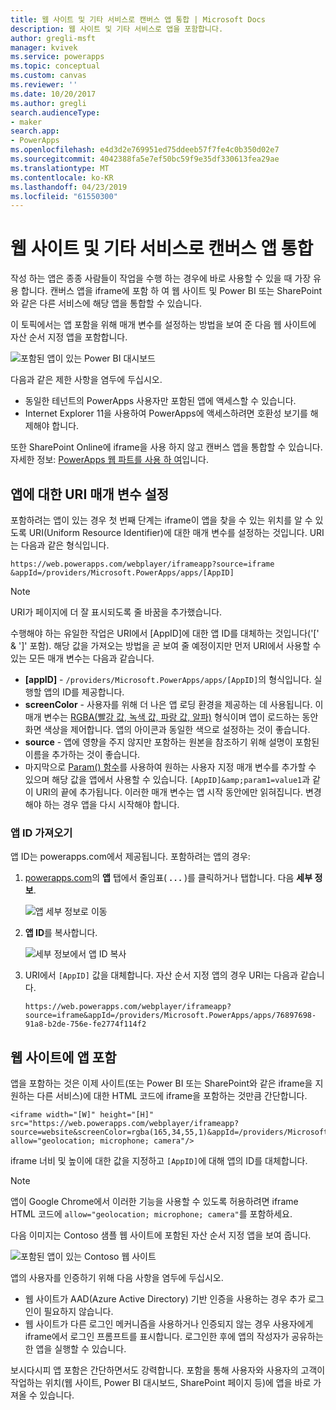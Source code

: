 ```yaml
---
title: 웹 사이트 및 기타 서비스로 캔버스 앱 통합 | Microsoft Docs
description: 웹 사이트 및 기타 서비스로 앱을 포함합니다.
author: gregli-msft
manager: kvivek
ms.service: powerapps
ms.topic: conceptual
ms.custom: canvas
ms.reviewer: ''
ms.date: 10/20/2017
ms.author: gregli
search.audienceType:
- maker
search.app:
- PowerApps
ms.openlocfilehash: e4d3d2e769951ed75ddeeb57f7fe4c0b350d02e7
ms.sourcegitcommit: 4042388fa5e7ef50bc59f9e35df330613fea29ae
ms.translationtype: MT
ms.contentlocale: ko-KR
ms.lasthandoff: 04/23/2019
ms.locfileid: "61550300"
---
```

# <a name="integrate-canvas-apps-into-websites-and-other-services"></a>웹 사이트 및 기타 서비스로 캔버스 앱 통합
작성 하는 앱은 종종 사람들이 작업을 수행 하는 경우에 바로 사용할 수 있을 때 가장 유용 합니다. 캔버스 앱을 iframe에 포함 하 여 웹 사이트 및 Power BI 또는 SharePoint와 같은 다른 서비스에 해당 앱을 통합할 수 있습니다.

이 토픽에서는 앱 포함을 위해 매개 변수를 설정하는 방법을 보여 준 다음 웹 사이트에 자산 순서 지정 앱을 포함합니다.

![포함된 앱이 있는 Power BI 대시보드](./media/embed-apps-dev/embed-dashboard.png)

다음과 같은 제한 사항을 염두에 두십시오.

- 동일한 테넌트의 PowerApps 사용자만 포함된 앱에 액세스할 수 있습니다.
- Internet Explorer 11을 사용하여 PowerApps에 액세스하려면 호환성 보기를 해제해야 합니다.

또한 SharePoint Online에 iframe을 사용 하지 않고 캔버스 앱을 통합할 수 있습니다. 자세한 정보: [PowerApps 웹 파트를 사용 하 여](https://support.office.com/article/use-the-powerapps-web-part-6285f05e-e441-408a-99d7-aa688195cd1c)입니다.

## <a name="set-uri-parameters-for-your-app"></a>앱에 대한 URI 매개 변수 설정
포함하려는 앱이 있는 경우 첫 번째 단계는 iframe이 앱을 찾을 수 있는 위치를 알 수 있도록 URI(Uniform Resource Identifier)에 대한 매개 변수를 설정하는 것입니다. URI는 다음과 같은 형식입니다.

```
https://web.powerapps.com/webplayer/iframeapp?source=iframe
&appId=/providers/Microsoft.PowerApps/apps/[AppID]
```

> [!NOTE]
> URI가 페이지에 더 잘 표시되도록 줄 바꿈을 추가했습니다.

수행해야 하는 유일한 작업은 URI에서 [AppID]에 대한 앱 ID를 대체하는 것입니다('[' & ']' 포함). 해당 값을 가져오는 방법을 곧 보여 줄 예정이지만 먼저 URI에서 사용할 수 있는 모든 매개 변수는 다음과 같습니다.

* **[appID]** - `/providers/Microsoft.PowerApps/apps/[AppID]`의 형식입니다. 실행할 앱의 ID를 제공합니다.
* **screenColor** - 사용자를 위해 더 나은 앱 로딩 환경을 제공하는 데 사용됩니다. 이 매개 변수는 [RGBA(빨강 값, 녹색 값, 파랑 값, 알파)](../canvas-apps/functions/function-colors.md) 형식이며 앱이 로드하는 동안 화면 색상을 제어합니다. 앱의 아이콘과 동일한 색으로 설정하는 것이 좋습니다.
* **source** - 앱에 영향을 주지 않지만 포함하는 원본을 참조하기 위해 설명이 포함된 이름을 추가하는 것이 좋습니다.
* 마지막으로 [Param() 함수](../canvas-apps/functions/function-param.md)를 사용하여 원하는 사용자 지정 매개 변수를 추가할 수 있으며 해당 값을 앱에서 사용할 수 있습니다. `[AppID]&amp;param1=value1`과 같이 URI의 끝에 추가됩니다. 이러한 매개 변수는 앱 시작 동안에만 읽혀집니다. 변경해야 하는 경우 앱을 다시 시작해야 합니다.

### <a name="get-the-app-id"></a>앱 ID 가져오기
앱 ID는 powerapps.com에서 제공됩니다. 포함하려는 앱의 경우:

1. [powerapps.com](https://powerapps.microsoft.com)의 **앱** 탭에서 줄임표( **. . .** )를 클릭하거나 탭합니다. 다음 **세부 정보**.
   
    ![앱 세부 정보로 이동](./media/embed-apps-dev/details.png)
1. **앱 ID**를 복사합니다.
   
    ![세부 정보에서 앱 ID 복사](./media/embed-apps-dev/app-id.png)
1. URI에서 `[AppID]` 값을 대체합니다. 자산 순서 지정 앱의 경우 URI는 다음과 같습니다.
   
    ```
    https://web.powerapps.com/webplayer/iframeapp?source=iframe&appId=/providers/Microsoft.PowerApps/apps/76897698-91a8-b2de-756e-fe2774f114f2
    ```

## <a name="embed-your-app-in-a-website"></a>웹 사이트에 앱 포함
앱을 포함하는 것은 이제 사이트(또는 Power BI 또는 SharePoint와 같은 iframe을 지원하는 다른 서비스)에 대한 HTML 코드에 iframe을 포함하는 것만큼 간단합니다.

```
<iframe width="[W]" height="[H]" src="https://web.powerapps.com/webplayer/iframeapp?source=website&screenColor=rgba(165,34,55,1)&appId=/providers/Microsoft.PowerApps/apps/[AppID]" allow="geolocation; microphone; camera"/>
```

iframe 너비 및 높이에 대한 값을 지정하고 `[AppID]`에 대해 앱의 ID를 대체합니다.

> [!NOTE]
> 앱이 Google Chrome에서 이러한 기능을 사용할 수 있도록 허용하려면 iframe HTML 코드에 `allow="geolocation; microphone; camera"`를 포함하세요.

다음 이미지는 Contoso 샘플 웹 사이트에 포함된 자산 순서 지정 앱을 보여 줍니다.

![포함된 앱이 있는 Contoso 웹 사이트](./media/embed-apps-dev/contoso-website.png)

앱의 사용자를 인증하기 위해 다음 사항을 염두에 두십시오.

- 웹 사이트가 AAD(Azure Active Directory) 기반 인증을 사용하는 경우 추가 로그인이 필요하지 않습니다.
- 웹 사이트가 다른 로그인 메커니즘을 사용하거나 인증되지 않는 경우 사용자에게 iframe에서 로그인 프롬프트를 표시합니다. 로그인한 후에 앱의 작성자가 공유하는 한 앱을 실행할 수 있습니다.

보시다시피 앱 포함은 간단하면서도 강력합니다. 포함을 통해 사용자와 사용자의 고객이 작업하는 위치(웹 사이트, Power BI 대시보드, SharePoint 페이지 등)에 앱을 바로 가져올 수 있습니다.
